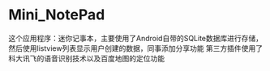 # Mini_NotePad
这个应用程序：迷你记事本，主要使用了Android自带的SQLite数据库进行存储，然后使用listview列表显示用户创建的数据，同事添加分享功能
第三方插件使用了科大讯飞的语音识别技术以及百度地图的定位功能
